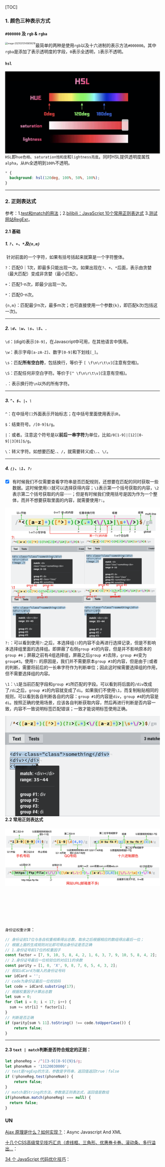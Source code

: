 [TOC]

### 1. 颜色三种表示方式

#### `#000000` 及  `rgb` & `rgba`

<img src="/Users/samstephen/Library/Mobile Documents/com~apple~CloudDocs/TyporaNotes/知识/images/rgba.png" alt="image-20210313145659218" style="zoom:50%;" align="left"/>

​	最简单的两种是使用`rgb`以及十六进制的表示方法`#000000`。其中`rgba`是添加了表示透明度的字段，`0`表示全透明，`1`表示不透明。

#### `hsl`

<img src="./images/HSL.png" alt="image-20210313144959788" style="zoom:50%;" align="left"/>

​	`HSL`即`hue色相`、`saturation饱和度`和`lightness亮度`。同时HSL提供透明度属性`alpha`，从`0%`全透明到`100%`不透明。

```css
* {
  background: hsl(120deg, 100%, 50%, 100%);
}
```

****

### 2. 正则表达式

参考：1.[test和match的用法](https://blog.csdn.net/weixin_39818813/article/details/79731542)；2.[bilibili：JavaScript 10个常用正则表达式](https://www.bilibili.com/video/BV1QK4y1K72U) 3.[测试网站RegExr](https://regexr.com)。

#### 2.1 基础

##### 1. `?`、`+`、`*`及`{n,m}`

​	针对前面的一个字符，如果有括号括起来就算是一个字符整体。

`?`：匹配0｜1次，即最多只能出现一次。如果出现在`?`、`+`、`*`后面，表示由贪婪（最大匹配）变成非贪婪（最小匹配）。

`+`：匹配1-n次，即最少出现一次。

`*`：匹配0-n次。

`{n,m}`：匹配最少n次，最多m次；也可直接使用一个参数`{k}`，即匹配k次(包括这一次)。

****

##### 2. `\d`、`\w`、`\s`、`\S`、`.`

`\d`：(digit)表示`[0-9]`，在Javascript中可用，在其他语言中慎用。

`\w`：表示字母`[a-zA-Z]`、数字`[0-9]`和下划线`[_]`。

`\s`：匹配**所有空白符**，包括换行，等价于 `[ \f\n\r\t\v]`(注意有空格)。

`\S`：匹配任何非空白字符。等价于`[^ \f\n\r\t\v]`(注意有空格)。

`.`：表示换行符`\n`以外的所有字符。

****

##### 3. `^`、`$`、`|`、`\`

`^`：在中括号`[]`外面表示开始标志；在中括号里面使用表示`非`。

`$`：结束符号。`/[0-9]$/g`。

`|`：或者。注意这个符号是以**前后一串字符**为单位，比如`/0[1-9]|[12][0-9]|3[01]$/g`。

`\`：转义字符。如想要匹配`.`、`/`，就需要转义成`\.`、`\/`。

****

##### 4. `()`、`\1`、`?:`

- [x] 有时候我们不仅需要查看字符串是否匹配规则，还想要在匹配的同时获取一些数据。这时候使用`()`就可以选择获得内容；`\1`表示第一个括号获取的内容，`\2`表示第二个括号获取的内容······；但是有时候我们使用括号是因为作为一个整体，而并不想要获取里面的内容，就需要使用`?:`。

<img src="./images/选择.png" alt="image-20210314175013894" style="zoom:50%;" align="left"/>

`?:`：可以看到使用`?:`之后，本选择组`()`的内容不会再进行选择记录，但是不影响本选择组里面的选择组。即屏蔽了右侧`group #3`的内容，但是并不影响原本的`group #4`；屏蔽之前有4组选择组，屏蔽之后`group #3`去除，`group #4`变为`group#3`。使用`?:` 的原因是，我们并不需要原本`group #3`的内容，但是由于`|`或者的判断，需要将前后的一长串字符作为判断单位；因此这时候需要选择组的作用，但不需要选择组的内容。

`\1`：`\1`是当前匹配字段和`group #1`所匹配的字段。可以看到将后面的`/div`改成了`/di`之后，`group #1`的内容就变成了`di`。如果我们不使用`\1`，而复制粘贴相同的规则，可以看到各自判断各自的内容：`group #1`的内容是`div`，`group #4`的内容是`di`。按照正确的使用场景，应该各自判断获取内容，然后再进行判断是否内容一致，内容不一致说明标签匹配错误；一致才能说明标签使用正确。

<img src="./images/不使用选择.png" alt="image-20210314175613767" style="zoom:50%;" align="left"/>

****

#### 2.2 常用正则表达式

<img src="./images/正则-1.png" alt="image-20210314153817732" style="zoom:50%;" align="left"/>

```js
// 手机号码
let phoneReg = /^1[3-9][0-9]{9}$/g;
// QQ号码, js里面\d等同于[0-9]，如果是其他语言要注意，\d包括除了0-9之外的其他数字字符 
let qqAcountReg = /^[1-9]\d{4,9}/g; // \d <=> [0-9]
// 十六进制颜色匹配
let colorReg = /#?([0-9a-fA-F]{6}|[0-9a-fA-F]{3})$/g; // #000000; 000000; #000;
// 邮箱地址
let mailReg = /^([a-zA-Z0-9_\-\.])+@([a-zA-Z0-9_\-\.])+\.([A-Za-z]{2,4})$/g;
// URL
let urlReg = /^((https?|ftp|file):\/\/)?([\da-z\.\-]+)\.([a-z\.]{2,4})([\/\.\-\w]*)*\/?$/g;
// html标签/爬虫
let elReg = /^<([a-z]+)([^>]*)(?:>(.*)<\/([a-z]+)>|\s+\/>)$/gm; // m表示匹配多行，各行都按照该规则匹配
// ipv4
let ipv4Reg = /^(([01]?[0-9][0-9]?|2[0-4][0-9]|25[0-5])\.){3}([01]?[0-9][0-9]?|2[0-4][0-9]|25[0-5])$/g;
// 日期 2021-03-01
let dateReg = /^[0-9]{4}-(0[1-9]|1[0-2])-(0[1-9]|12[0-9]|3[01])$/g;
// 身份证 正则部分(还需要通过权重判断)
let idReg = /^[1-9][0-9]{5}(18|19|[23][0-9])[0-9]{2}(0[1-9]|1[0-2])(0[1-9]|[12][0-9]|3[01])[0-9]{3}[0-9xX]$/g;
```

`身份证权重计算`：

```js
// 身份证前17位与各自权重相乘得出总数，取余之后根据相应的数组得出最后一位；
// 根据上面的生成规则对比即可得出身份证是否正确
// 1.身份证号前17位的权重因子
const factor = [7, 9, 10, 5, 8, 4, 2, 1, 6, 3, 7, 9, 10, 5, 8, 4, 2];
// 2.身份证号最后一位校验位的对应11的余数
const parity = [1, 0, 'X', 9, 8, 7, 6, 5, 4, 3, 2]; 
// 假如idCard为输入的身份证号码
var idCard = '';
// code为身份证最后一位校验码
let code = idCard.substring(17);
// 根据权重因子计算出总数
let sum = 0;
for (let i = 0; i < 17; i++) {
  sum += str[i] * factor[i];
}
// 判断是否正确
if (parity[sum % 11].toString() !== code.toUpperCase()) {
	return false;
}
```

****

#### 2.3 `text | match`判断是否符合规定的正则：

```js
let phoneReg = /^1[3-9][0-9]{9}$/g;
let phoneNum = '13120030000';
// test是regExp的方法，参数是字符串，返回值返回true｜false
if (!phoneReg.test(phoneNum)) {
	return false;
}
// match是String的方法，参数是正则表达式，返回值是数组
if(phoneNum.match(phoneReg) === null) {
  return false;
}
```



### UN

[Ajax 原理是什么？如何实现？](https://mp.weixin.qq.com/s/TOjrH8JYve1dV4D_XRj8Tw)：Async Javascript And XML

[十几个CSS高级常见技巧汇总（虚线框、三角形、优惠券卡券、滚动条、多行溢出...](https://mp.weixin.qq.com/s/WkCjMAsQ5gS80XrAGHkUzg)：

[34 个 JavaScript 代码优化技巧](https://mp.weixin.qq.com/s/jO7hoh1ffESq8jBfuXZ9Vw)：